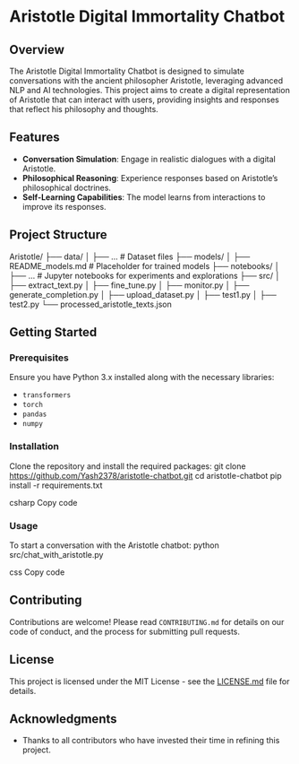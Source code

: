 # Aristotle Digital Immortality Chatbot

## Overview
The Aristotle Digital Immortality Chatbot is designed to simulate conversations with the ancient philosopher Aristotle, leveraging advanced NLP and AI technologies. This project aims to create a digital representation of Aristotle that can interact with users, providing insights and responses that reflect his philosophy and thoughts.

## Features
- **Conversation Simulation**: Engage in realistic dialogues with a digital Aristotle.
- **Philosophical Reasoning**: Experience responses based on Aristotle’s philosophical doctrines.
- **Self-Learning Capabilities**: The model learns from interactions to improve its responses.

## Project Structure

Aristotle/
├── data/
│ ├── ... # Dataset files
├── models/
│ ├── README_models.md # Placeholder for trained models
├── notebooks/
│ ├── ... # Jupyter notebooks for experiments and explorations
├── src/
│ ├── extract_text.py
│ ├── fine_tune.py
│ ├── monitor.py
│ ├── generate_completion.py
│ ├── upload_dataset.py
│ ├── test1.py
│ ├── test2.py
└── processed_aristotle_texts.json


## Getting Started

### Prerequisites
Ensure you have Python 3.x installed along with the necessary libraries:
- `transformers`
- `torch`
- `pandas`
- `numpy`

### Installation
Clone the repository and install the required packages:
git clone https://github.com/Yash2378/aristotle-chatbot.git
cd aristotle-chatbot
pip install -r requirements.txt

csharp
Copy code

### Usage
To start a conversation with the Aristotle chatbot:
python src/chat_with_aristotle.py

css
Copy code

## Contributing
Contributions are welcome! Please read `CONTRIBUTING.md` for details on our code of conduct, and the process for submitting pull requests.

## License
This project is licensed under the MIT License - see the [LICENSE.md](LICENSE.md) file for details.

## Acknowledgments
- Thanks to all contributors who have invested their time in refining this project.